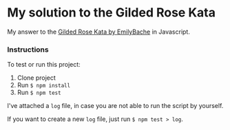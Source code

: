 # My solution to the Gilded Rose Kata

My answer to the [Gilded Rose Kata by EmilyBache](https://github.com/emilybache/GildedRose-Refactoring-Kata) in Javascript.

### Instructions
To test or run this project:
1. Clone project
1. Run `$ npm install`
1. Run `$ npm test`

I've attached a `log` file, in case you are not able to run the script by yourself.

If you want to create a new `log` file, just run `$ npm test > log`.